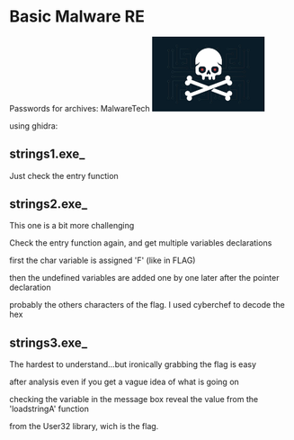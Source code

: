 # Basic Malware RE

Passwords for archives: MalwareTech
<img src="bmre.jpeg" alt="bmre" width=200>

using ghidra:

## strings1.exe_

Just check the entry function

## strings2.exe_

This one is a bit more challenging

Check the entry function again, and get multiple variables declarations

first the char variable is assigned 'F' (like in FLAG)

then the undefined variables are added one by one later after the pointer declaration

probably the others characters of the flag. I used cyberchef to decode the hex

## strings3.exe_

The hardest to understand...but ironically grabbing the flag is easy

after analysis even if you get a vague idea of what is going on 

checking the variable in the message box reveal the value from the 'loadstringA' function 

from the User32 library, wich is the flag.

